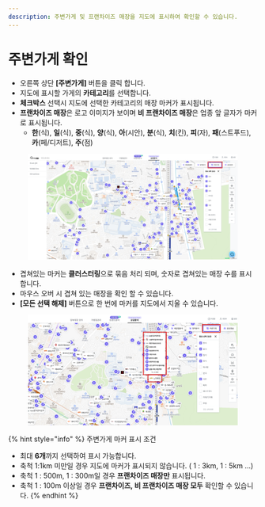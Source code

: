 ```yaml
---
description: 주변가게 및 프랜차이즈 매장을 지도에 표시하여 확인할 수 있습니다.
---
```


# 주변가게 확인

* 오른쪽 상단 **\[주변가게]** 버튼을 클릭 합니다.
* 지도에 표시할 가게의 **카테고리**를 선택합니다.
* **체크박스** 선택시 지도에 선택한 카테고리의 매장 마커가 표시됩니다.
* **프랜차이즈 매장**은 로고 이미지가 보이며 **비 프랜차이즈 매장**은 업종 앞 글자가 마커로 표시됩니다.
  * **한**(식), **일**(식), **중**(식), **양**(식), **아**(시안), **분**(식), **치**(킨), **피**(자), **패**(스트푸드), **카**(페/디저트), **주**(점)

<figure><img src="../.gitbook/assets/nearby2.png" alt=""><figcaption></figcaption></figure>

* 겹쳐있는 마커는 **클러스터링**으로 묶음 처리 되며, 숫자로 겹쳐있는 매장 수를 표시합니다.
* 마우스 오버 시 겹쳐 있는 매장을 확인 할 수 있습니다.
* **\[모든 선택 해제]** 버튼으로 한 번에 마커를 지도에서 지울 수 있습니다.

<figure><img src="../.gitbook/assets/nearby3.png" alt=""><figcaption></figcaption></figure>

{% hint style="info" %}
주변가게 마커 표시 조건

* 최대 **6개**까지 선택하여 표시 가능합니다.
* 축척 1:1km 미만일 경우 지도에 마커가 표시되지 않습니다. ( 1 : 3km, 1 : 5km ...)
* 축척 1 : 500m, 1 : 300m일 경우 **프랜차이즈 매장만** 표시됩니다.
* 축척 1 : 100m 이상일 경우 **프랜차이즈, 비 프랜차이즈 매장 모두** 확인할 수 있습니다.
{% endhint %}
